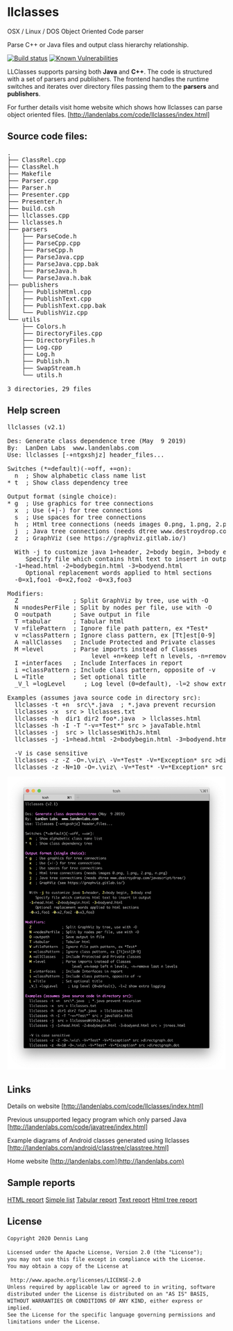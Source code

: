 # llclasses
OSX / Linux / DOS  Object Oriented Code parser

Parse C++ or Java files and output class hierarchy relationship. 

  [![Build status](https://travis-ci.org/landenlabs/llclasses.svg?branch=master)](https://travis-ci.org/landenlabs/llclasses)
  [![Known Vulnerabilities](https://snyk.io/test/github/landenlabs/llclasses/badge.svg)](https://snyk.io/test/github/landenlabs/llclasses)

LLClasses supports parsing both **Java** and **C++**. The code is structured with a set of parsers and publishers.  The frontend handles the runtime switches and iterates over directory files
passing them to the **parsers** and **publishers**. 

For further details visit home website which shows how llclasses can parse object oriented files.
[http://landenlabs.com/code/llclasses/index.html]


## Source code files:
<pre>
.
├── ClassRel.cpp
├── ClassRel.h
├── Makefile
├── Parser.cpp
├── Parser.h
├── Presenter.cpp
├── Presenter.h
├── build.csh
├── llclasses.cpp
├── llclasses.h
├── parsers
│   ├── ParseCode.h
│   ├── ParseCpp.cpp
│   ├── ParseCpp.h
│   ├── ParseJava.cpp
│   ├── ParseJava.cpp.bak
│   ├── ParseJava.h
│   └── ParseJava.h.bak
├── publishers
│   ├── PublishHtml.cpp
│   ├── PublishText.cpp
│   ├── PublishText.cpp.bak
│   └── PublishViz.cpp
└── utils
    ├── Colors.h
    ├── DirectoryFiles.cpp
    ├── DirectoryFiles.h
    ├── Log.cpp
    ├── Log.h
    ├── Publish.h
    ├── SwapStream.h
    └── utils.h

3 directories, 29 files
</pre>
 
##  Help screen

<pre>
llclasses (v2.1)

Des: Generate class dependence tree (May  9 2019)
By:  LanDen Labs  www.landenlabs.com
Use: llclasses [-+ntgxshjz] header_files...

Switches (*=default)(-=off, +=on):
  n  ; Show alphabetic class name list
* t  ; Show class dependency tree

Output format (single choice):
* g  ; Use graphics for tree connections
  x  ; Use (+|-) for tree connections
  s  ; Use spaces for tree connections
  h  ; Html tree connections (needs images 0.png, 1.png, 2.png, n.png)
  j  ; Java tree connections (needs dtree www.destroydrop.com/javascript/tree/)
  z  ; GraphViz (see https://graphviz.gitlab.io/)

  With -j to customize java 1=header, 2=body begin, 3=body end
     Specify file which contains html text to insert in output
  -1=head.html -2=bodybegin.html -3=bodyend.html
     Optional replacement words applied to html sections
  -0=x1,foo1 -0=x2,foo2 -0=x3,foo3

Modifiers:
  Z               ; Split GraphViz by tree, use with -O
  N =nodesPerFile ; Split by nodes per file, use with -O
  O =outpath      ; Save output in file
  T =tabular      ; Tabular html
  V =filePattern  ; Ignore file path pattern, ex *Test*
  v =classPattern ; Ignore class pattern, ex [Tt]est[0-9]
  A =allClasses   ; Include Protected and Private classes
  M =level        ; Parse imports instead of Classes
                       level +n=keep left n levels, -n=remove last n levels
  I =interfaces   ; Include Interfaces in report
  i =classPattern ; Include class pattern, opposite of -v
  L =Title        ; Set optional title
  _V_l =logLevel     ; Log level (0=default), -l=2 show extra logging

Examples (assumes java source code in directory src):
  llclasses -t +n  src\*.java  ; *.java prevent recursion
  llclasses -x  src > llclasses.txt
  llclasses -h  dir1 dir2 foo*.java  > llclasses.html
  llclasses -h -I -T "-v=*Test*" src > javaTable.html
  llclasses -j  src > llclassesWithJs.html
  llclasses -j -1=head.html -2=bodybegin.html -3=bodyend.html src > jtrees.html

  -V is case sensitive
  llclasses -z -Z -O=.\viz\ -V=*Test* -V=*Exception* src >directgraph.dot
  llclasses -z -N=10 -O=.\viz\ -V=*Test* -V=*Exception* src >directgraph.dot
</pre>

![screen shot of help text on OSX console](https://raw.githubusercontent.com/landenlabs/llclasses/master/llclasses-help.png)

## Links

Details on website
[http://landenlabs.com/code/llclasses/index.html]

Previous unsupported legacy program which only parsed Java
[http://landenlabs.com/code/javatree/index.html]

Example diagrams of Android classes generated using llclasses
[http://landenlabs.com/android/classtree/classtree.html]

Home website
[http://landenlabs.com](http://landenlabs.com)

## Sample reports

[HTML report](https://raw.githubusercontent.com/landenlabs/llclasses/master/screenshots/report-html.png)
[Simple list](https://raw.githubusercontent.com/landenlabs/llclasses/master/screenshots/report-list.png)
[Tabular report](https://raw.githubusercontent.com/landenlabs/llclasses/master/screenshots/report-tabular.jpg)
[Text report](https://raw.githubusercontent.com/landenlabs/llclasses/master/screenshots/report-text.png)
[Html tree report](https://raw.githubusercontent.com/landenlabs/llclasses/master/screenshots/report-tree.png)

## License

```  
Copyright 2020 Dennis Lang  
  
Licensed under the Apache License, Version 2.0 (the "License");  
you may not use this file except in compliance with the License.  
You may obtain a copy of the License at  
  
 http://www.apache.org/licenses/LICENSE-2.0  
Unless required by applicable law or agreed to in writing, software  
distributed under the License is distributed on an "AS IS" BASIS,  
WITHOUT WARRANTIES OR CONDITIONS OF ANY KIND, either express or implied.  
See the License for the specific language governing permissions and  
limitations under the License.  
```  